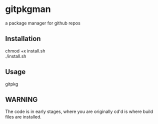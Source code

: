 # gitpkgman
a package manager for github repos
<h2>Installation</h2>
  chmod +x install.sh<br>
  ./install.sh
<h2>Usage</h2>
  gitpkg
<h2>WARNING</h2>
The code is in early stages, where you are originally cd'd is where build files are installed.
